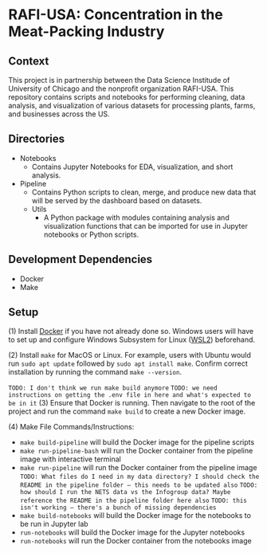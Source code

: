 # RAFI-USA: Concentration in the Meat-Packing Industry

## Context

This project is in partnership between the Data Science Institude of University of Chicago and the nonprofit organization RAFI-USA. This repository contains scripts and notebooks for performing cleaning, data analysis, and visualization of various datasets for processing plants, farms, and businesses across the US.

## Directories

- Notebooks
  - Contains Jupyter Notebooks for EDA, visualization, and short analysis.
- Pipeline
  - Contains Python scripts to clean, merge, and produce new data that will be served by the dashboard based on datasets.
  - Utils
    - A Python package with modules containing analysis and visualization functions that can be imported for use in Jupyter notebooks or Python scripts.

## Development Dependencies

- Docker
- Make

## Setup

(1) Install [Docker](https://docker-curriculum.com/) if you have not already done so. Windows users
will have to set up and configure Windows Subsystem for Linux ([WSL2](https://docs.microsoft.com/en-us/windows/wsl/install))
beforehand.

(2) Install `make` for MacOS or Linux. For example, users with Ubuntu would run `sudo apt update` followed by `sudo apt install make`. Confirm correct installation by running the command `make --version`.

`TODO: I don't think we run make build anymore`
`TODO: we need instructions on getting the .env file in here and what's expected to be in it`
(3) Ensure that Docker is running. Then navigate to the root of the project and run the command `make build` to create a new Docker image.

(4) Make File Commands/Instructions:

- `make build-pipeline` will build the Docker image for the pipeline scripts
- `make run-pipeline-bash` will run the Docker container from the pipeline image with interactive terminal
- `make run-pipeline` will run the Docker container from the pipeline image
  `TODO: What files do I need in my data directory? I should check the README in the pipeline folder — this needs to be updated also`
  `TODO: how should I run the NETS data vs the Infogroup data? Maybe reference the README in the pipeline folder here also`
  `TODO: this isn't working — there's a bunch of missing dependencies`
- `make build-notebooks` will build the Docker image for the notebooks to be run in Jupyter lab
- `run-notebooks` will build the Docker image for the Jupyter notebooks
- `run-notebooks` will run the Docker container from the notebooks image
